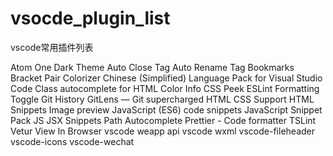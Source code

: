 # vsocde_plugin_list
vscode常用插件列表

Atom One Dark Theme
Auto Close Tag
Auto Rename Tag
Bookmarks
Bracket Pair Colorizer
Chinese (Simplified) Language Pack for Visual Studio Code
Class autocomplete for HTML
Color Info
CSS Peek
ESLint
Formatting Toggle
Git History
GitLens — Git supercharged
HTML CSS Support
HTML Snippets
Image preview
JavaScript (ES6) code snippets
JavaScript Snippet Pack
JS JSX Snippets
Path Autocomplete
Prettier - Code formatter
TSLint
Vetur
View In Browser
vscode weapp api
vscode wxml
vscode-fileheader
vscode-icons
vscode-wechat



